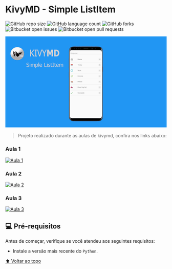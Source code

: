 # KivyMD - Simple ListItem

<!---Esses são exemplos. Veja https://shields.io para outras pessoas ou para personalizar este conjunto de escudos. Você pode querer incluir dependências, status do projeto e informações de licença aqui--->

![GitHub repo size](https://img.shields.io/github/repo-size/iuricode/README-template?style=for-the-badge)
![GitHub language count](https://img.shields.io/github/languages/count/iuricode/README-template?style=for-the-badge)
![GitHub forks](https://img.shields.io/github/forks/iuricode/README-template?style=for-the-badge)
![Bitbucket open issues](https://img.shields.io/bitbucket/issues/iuricode/README-template?style=for-the-badge)
![Bitbucket open pull requests](https://img.shields.io/bitbucket/pr-raw/iuricode/README-template?style=for-the-badge)

<img src="/assets/img.png" alt="exemplo imagem">

> Projeto realizado durante as aulas de kivymd, confira nos links abaixo:
### Aula 1
[![Aula 1](https://img.youtube.com/vi/EwuShb40Q98/0.jpg)](https://youtu.be/EwuShb40Q98)

### Aula 2
[![Aula 2](https://img.youtube.com/vi/o6-d5lyrylw/0.jpg)](https://youtu.be/o6-d5lyrylw)

### Aula 3
[![Aula 3](https://img.youtube.com/vi/ow2Mz_c3DA4/0.jpg)](https://youtu.be/ow2Mz_c3DA4)


## 💻 Pré-requisitos

Antes de começar, verifique se você atendeu aos seguintes requisitos:

* Instale a versão mais recente do `Python`.







[⬆ Voltar ao topo](#nome-do-projeto)<br>
